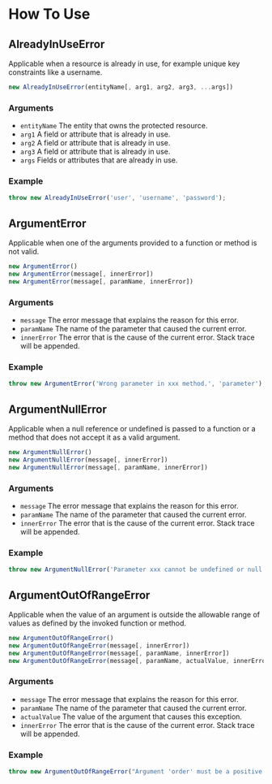# How To Use
## AlreadyInUseError

Applicable when a resource is already in use, for example unique key constraints like a username.

```ts
new AlreadyInUseError(entityName[, arg1, arg2, arg3, ...args])
```

### Arguments

- `entityName` The entity that owns the protected resource.
- `arg1` A field or attribute that is already in use.
- `arg2` A field or attribute that is already in use.
- `arg3` A field or attribute that is already in use.
- `args` Fields or attributes that are already in use.

### Example

```ts
throw new AlreadyInUseError('user', 'username', 'password');
```

## ArgumentError

Applicable when one of the arguments provided to a function or method is not valid.

```ts
new ArgumentError()
new ArgumentError(message[, innerError])
new ArgumentError(message[, paramName, innerError])
```

### Arguments

- `message` The error message that explains the reason for this error.
- `paramName` The name of the parameter that caused the current error.
- `innerError` The error that is the cause of the current error. Stack trace will be appended.

### Example

```ts
throw new ArgumentError('Wrong parameter in xxx method.', 'parameter');
```

## ArgumentNullError

Applicable when a null reference or undefined is passed to a function or a method that does not accept it as a valid argument.

```ts
new ArgumentNullError()
new ArgumentNullError(message[, innerError])
new ArgumentNullError(message[, paramName, innerError])
```

### Arguments

- `message` The error message that explains the reason for this error.
- `paramName` The name of the parameter that caused the current error.
- `innerError` The error that is the cause of the current error. Stack trace will be appended.

### Example

```ts
throw new ArgumentNullError('Parameter xxx cannot be undefined or null.', 'parameter');
```

## ArgumentOutOfRangeError

Applicable when the value of an argument is outside the allowable range of values as defined by the invoked function or method.

```ts
new ArgumentOutOfRangeError()
new ArgumentOutOfRangeError(message[, innerError])
new ArgumentOutOfRangeError(message[, paramName, innerError])
new ArgumentOutOfRangeError(message[, paramName, actualValue, innerError])
```

### Arguments

- `message` The error message that explains the reason for this error.
- `paramName` The name of the parameter that caused the current error.
- `actualValue` The value of the argument that causes this exception.
- `innerError` The error that is the cause of the current error. Stack trace will be appended.

### Example

```ts
throw new ArgumentOutOfRangeError("Argument 'order' must be a positive number.", 'order', order);
```

